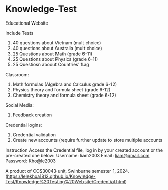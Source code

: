 # Knowledge-Test
Educational Website 

Include Tests
1. 40 questions about Vietnam (mult choice)
2. 40 questions about Australia (mult choice)
3. 25 Questions about Math (grade 6-11)
4. 25 Questions about Physics (grade 6-11)
5. 25 Questiosn aboout Countries' flag

Classroom:
1. Math formulas (Algebra and Calculus grade 6-12)
2. Physics theory and formula sheet (grade 6-12)
3. Chemistry theory and formula sheet (grade 6-12)

Social Media:
1. Feedback creation

Credential logins:
1. Credential validation
2. Create new accounts (require further update to store multiple accounts

Instruction
Access the Credential file, log in by your created account or the pre-created one below:
Username: liam2003
Email: liam@gmail.com
Password: Kho@le2003

A product of COS30043 unit, Swinburne semester 1, 2024.
(https://lelekhoa1812.github.io/Knowledge-Test/Knowledge%20Testing%20Website/Credential.html)
